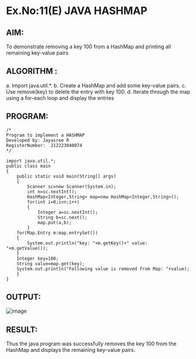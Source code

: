 # Ex.No:11(E)  JAVA HASHMAP

## AIM:
To demonstrate removing a key 100 from a HashMap and printing all remaining key-value pairs
## ALGORITHM :

a.	Import java.util.*.
b.	Create a HashMap and add some key-value pairs.
c.	Use remove(key)  to delete the entry with key 100.
d.	Iterate through the map using a for-each loop and display the entries

## PROGRAM:
 ```
/*
Program to implement a HASHMAP
Developed by: Jayasree R
RegisterNumber:  212223040074
*/
```
```
import java.util.*;
public class main
{
    public static void main(String[] args)
    {
        Scanner sc=new Scanner(System.in);
        int n=sc.nextInt();
        HashMap<Integer,String> map=new HashMap<Integer,String>();
        for(int i=0;i<n;i++)
        {
            Integer a=sc.nextInt();
            String b=sc.next();
            map.put(a,b);
        }
    for(Map.Entry m:map.entrySet())
    {
        System.out.println("key: "+m.getKey()+" value: "+m.getValue());
    }
    Integer key=100;
    String value=map.get(key);
    System.out.println("Following value is removed from Map: "+value);
    }
}
```





## OUTPUT:


![image](https://github.com/user-attachments/assets/71581a47-18b4-43c8-92fd-ef17466dc193)


## RESULT:
Thus the java program was successfully removes the key 100 from the HashMap and displays the remaining key-value pairs.




